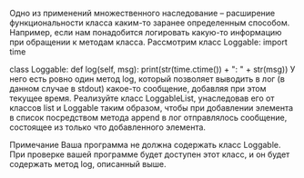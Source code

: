 Одно из применений множественного наследование – расширение функциональности класса каким-то заранее определенным
способом. Например, если нам понадобится логировать какую-то информацию при обращении к методам класса.
Рассмотрим класс Loggable:
import time

class Loggable:
    def log(self, msg):
        print(str(time.ctime()) + ": " + str(msg))
У него есть ровно один метод log, который позволяет выводить в лог (в данном случае в stdout) какое-то сообщение,
добавляя при этом текущее время.
Реализуйте класс LoggableList, унаследовав его от классов list и Loggable таким образом, чтобы при добавлении элемента
в список посредством метода append в лог отправлялось сообщение, состоящее из только что добавленного элемента.

Примечание
Ваша программа не должна содержать класс Loggable. При проверке вашей программе будет доступен этот класс, и он будет
содержать метод log, описанный выше.